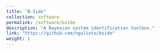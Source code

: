 ```yaml
---
title: "B-Side"
collection: software
permalink: /software/bside
description: "A Bayesian system identification toolbox."
link: "https://github.com/ngalioto/bside"
weight: 1
---
```


<!-- More details about the project here. -->
